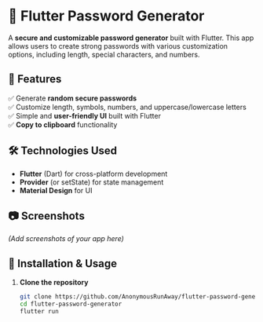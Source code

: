 # 🔐 Flutter Password Generator  

A **secure and customizable password generator** built with Flutter. This app allows users to create strong passwords with various customization options, including length, special characters, and numbers.  

## 🚀 Features  
✅ Generate **random secure passwords**  
✅ Customize length, symbols, numbers, and uppercase/lowercase letters  
✅ Simple and **user-friendly UI** built with Flutter  
✅ **Copy to clipboard** functionality  

## 🛠️ Technologies Used  
- **Flutter** (Dart) for cross-platform development  
- **Provider** (or setState) for state management  
- **Material Design** for UI  

## 📷 Screenshots  
*(Add screenshots of your app here)*  

## 🔧 Installation & Usage  
1. **Clone the repository**  
   ```bash
   git clone https://github.com/AnonymousRunAway/flutter-password-generator.git
   cd flutter-password-generator
   flutter run
